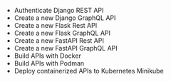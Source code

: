 - Authenticate Django REST API
- Create a new Django GraphQL API
- Create a new Flask Rest API
- Create a new Flask GraphQL API
- Create a new FastAPI Rest API
- Create a new FastAPI GraphQL API
- Build APIs with Docker
- Build APIs with Podman
- Deploy containerized APIs to Kubernetes Minikube
